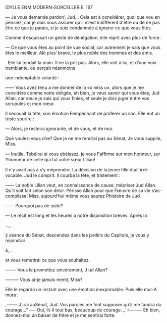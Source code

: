  

IDYLLE ENM MODERN-SORCELLERIE. 167

— Je vous demande pardon‘, Jud... Cela est à considérer, quoi que vou
en pensiez, car je dois vous assurer qu’il m‘est indifférent d'être ou de ne
pas être ce que je parais, si je suis condamnée à ignorer ce que vous êtes.

Comme il esquissait un geste de dénégation, elle reprit avec plus de force :

— Ce que vous êtes au point de vue social, car autrement je sais que vous
êtes le meilleur, Ale plus’ brave, le plus noble des hommes et des amis.

. Elle lui tendait la main. Il ne la prit pas.
Alors, elle vint à lui, et d’une voix tremblante, où perçait néanmoins

une indomptable volonté :

—— Vous avez tenu a me donner de la «x miss u», alors que je me considère
comme votre obligée, eh bien, je veux savoir qui vous êtes, Jud Allan, car
seule je sais qui vous finies, et seule je dois juger entre vos scrupules et
mon cœur.

Il secouait la tête, son émotion Fempêchant de proférer un son. Elle eut
un triste sourire :

— Alors, je resterai ignorante, et de vous, et de moi.

Que voulez-vous dire?
Que je ne me rendrai pas au Sénat,
Je vous supplie, Miss.

— Inutile. Tobéirai si vous obéissez, je vous Fafﬁrme sur mon honneur,
sur Yhonneur de celle qui fut votre sœur Lilian!

Il n’y avait pas à s‘y méprendre. La décision de la jeune ﬁlle était irré-
vocable. Jud le comprit. Il courba la tête, et tristement :

—— La noble Lilian veut, en connaissance de cause, mépriser Jud Allan.
Qu’il soit fait selon son désir. Périsse Allan pour que Fœuvre de sa vie s’ac-
complisse! Miss, aujourd’hui même vous saurez Phistoire de Jud

—— Pourquoi pas de suite?

— Le récit est long et les heures a notre disposition brèves. Après la

.._.

ÿ séance du Sénat, descendez dans les jardins du Capitole, je vous y rejoindrai

    
 

à, .

et vous remettrai ce que vous souhaitez.

—-— Vous le promettez sincèrement, J ud Allan?

——— Vous ai-je jamais menti, Miss?

Elle le regarda un instant avec une émotion inexprimable. Puis elle mur-A
mura :

,-—— J'irai auSénat, Jud. Vos paroles me font supposer qu'il me faudra du
courage..."
—- Oui, lit-il tout bas, beaucoup de courage.
_‘ r—-—- Eh bien, donnez-moi un baiser de frère et je me sentirai forte.


